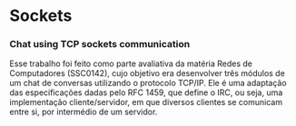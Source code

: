 # Sockets
### Chat using TCP sockets communication
Esse trabalho foi feito como parte avaliativa da matéria Redes de Computadores (SSC0142), cujo objetivo era desenvolver três módulos de um chat de conversas utilizando o protocolo TCP/IP. Ele é uma adaptação das especificações dadas pelo RFC 1459, que define o IRC, ou seja, uma implementação cliente/servidor, em que diversos clientes se comunicam entre si, por intermédio de um servidor.
